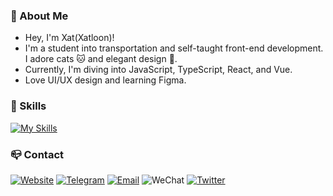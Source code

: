 ### 🚀 About Me

- Hey, I'm Xat(Xatloon)! 
- I'm a student into transportation and self-taught front-end development. I adore cats 🐱 and elegant design 🎨.
- Currently, I'm diving into JavaScript, TypeScript, React, and Vue.
- Love UI/UX design and learning Figma.

### 🧰 Skills
[![My Skills](https://skillicons.dev/icons?i=figma,ts,js,react,nextjs,vue,nuxtjs,tailwind,md&perline=10)](https://skillicons.dev)

### 📪 Contact

[![Website](https://img.shields.io/badge/Blog&#58;&#160;Xat&#160;Loon-000000?style=for-the-badge&logo=About.me&logoColor=white)](https://www.xatloon.me)
[![Telegram](https://img.shields.io/badge/Telegram&#58;&#160;Xat-2CA5E0?style=for-the-badge&logo=telegram&logoColor=white)](https://t.me/Xatloon)
[![Email](https://img.shields.io/badge/Email&#58;&#160;i&#64;xatloon&#46;me-D14836?style=for-the-badge&logo=gmail&logoColor=white)](mailto:i@xatloon.me)
![WeChat](https://img.shields.io/badge/WeChat&#58;&#160;Xatloon-07C160?style=for-the-badge&logo=wechat&logoColor=white)
[![Twitter](https://img.shields.io/badge/Twitter&#58;&#160;Xat-1DA1F2?style=for-the-badge&logo=twitter&logoColor=white)](https://twitter.com/Xatloon)


